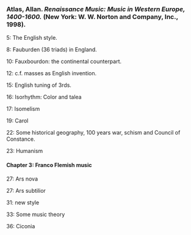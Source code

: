 ### Atlas, Allan. _Renaissance Music: Music in Western Europe, 1400-1600._ (New York: W. W. Norton and Company, Inc., 1998).

5: The English style.

8: Fauburden (36 triads) in England.

10: Fauxbourdon: the continental counterpart.

12: c.f. masses as English invention.

15: English tuning of 3rds.

16: Isorhythm: Color and talea

17: Isomelism

19: Carol

22: Some historical geography, 100 years war, schism and Council of Constance.

23: Humanism

#### Chapter 3: Franco Flemish music

27: Ars nova

27: Ars subtilior

31: new style

33: Some music theory

36: Ciconia



